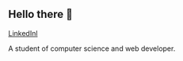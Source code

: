 ## Hello there 👊

[LinkedInl](https://www.linkedin.com/in/pedro-mesquita-maia-5381a320a/)

A student of computer science and web developer.
